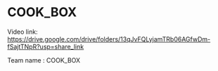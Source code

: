 # COOK_BOX
Video link: https://drive.google.com/drive/folders/13qJvFQLyjamTRb06AGfwDm-fSajtTNpR?usp=share_link

Team name : COOK_BOX
